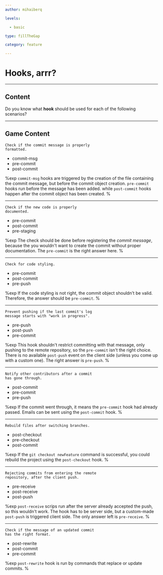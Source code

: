 ```yaml
---
author: mihaiberq

levels:

  - basic

type: fillTheGap

category: feature

---
```


# Hooks, arrr?

---

## Content

Do you know what **hook** should be used for each of the following scenarios?

---

## Game Content

```
Check if the commit message is properly
formatted.
```

- commit-msg
- pre-commit
- post-commit

%exp
`commit-msg` hooks are triggered by the creation of the file containing the commit message, but before the commit object creation. `pre-commit` hooks run before the message has been added. while `post-commit` hooks happen after the commit object has been created.
%

---

```
Check if the new code is properly
documented.
```

- pre-commit
- post-commit
- pre-staging

%exp
The check should be done before registering the _commit message_, because the you wouldn't want to create the commit without proper documentation. The `pre-commit` is the right answer here.
%

---

```
Check for code styling.
```

- pre-commit
- post-commit
- pre-push

%exp
If the code styling is not right, the commit object shouldn't be valid. Therefore, the answer should be `pre-commit`.
%

---

```
Prevent pushing if the last commit's log
message starts with "work in progress".
```

- pre-push
- post-push
- pre-commit

%exp
This hook shouldn't restrict committing with that message, only pushing to the remote repository, so the `pre-commit` isn't the right choice. There is no available `post-push` event on the client side (unless you come up with a custom one). The right answer is `pre-push`.
%

---

```
Notify other contributors after a commit
has gone through.
```

- post-commit
- pre-commit
- pre-push

%exp
If the commit went through, it means the `pre-commit` hook had already passed. Emails can be sent using the `post-commit` hook.
%

---

```
Rebuild files after switching branches.
```

- post-checkout
- pre-checkout
- post-commit

%exp
If the `git checkout newFeature` command is successful, you could rebuild the project using the `post-checkout` hook.
%

---

```
Rejecting commits from entering the remote
repository, after the client push.
```

- pre-receive
- post-receive
- post-push

%exp
`post-receive` scrips run after the server already accepted the push, so this wouldn't work. The hook has to be server side, but a custom-made `post-push` is triggered client side. The only answer left is `pre-receive`.
%

---

```
Check if the message of an updated commit
has the right format.
```

- post-rewrite
- post-commit
- pre-commit

%exp
`post-rewrite` hook is run by commands that replace or update commits.
%
